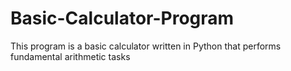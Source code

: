 # Basic-Calculator-Program
This program is a basic calculator written in Python that performs fundamental arithmetic tasks
